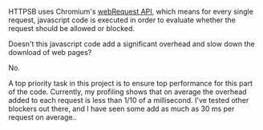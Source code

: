 HTTPSB uses Chromium's [webRequest API](http://developer.chrome.com/extensions/webRequest.html), which means for every single request, javascript code is executed in order to evaluate whether the request should be allowed or blocked.

Doesn't this javascript code add a significant overhead and slow down the download of web pages?

No.

A top priority task in this project is to ensure top performance for this part of the code. Currently, my profiling  shows that on average the overhead added to each request is less than 1/10 of a millisecond. I've tested other blockers out there, and I have seen some add as much as 30 ms per request on average..